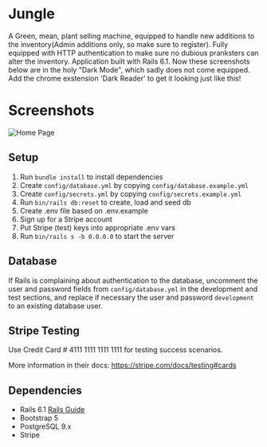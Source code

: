 # Jungle
A Green, mean, plant selling machine, equipped to handle new additions to the inventory(Admin additions only, so make sure to register). Fully equipped with HTTP authentication to make sure no dubious pranksters can alter the inventory. Application built with Rails 6.1. Now these screenshots below are in the holy "Dark Mode", which sadly does not come equipped. Add the chrome exstension 'Dark Reader' to get it looking just like this!


# Screenshots
![Home Page](https://github.com/Kashus24/jungler/blob/master/docs/jungler-home.png?raw=true)

## Setup

1. Run `bundle install` to install dependencies
2. Create `config/database.yml` by copying `config/database.example.yml`
3. Create `config/secrets.yml` by copying `config/secrets.example.yml`
4. Run `bin/rails db:reset` to create, load and seed db
5. Create .env file based on .env.example
6. Sign up for a Stripe account
7. Put Stripe (test) keys into appropriate .env vars
8. Run `bin/rails s -b 0.0.0.0` to start the server

## Database

If Rails is complaining about authentication to the database, uncomment the user and password fields from `config/database.yml` in the development and test sections, and replace if necessary the user and password `development` to an existing database user.

## Stripe Testing

Use Credit Card # 4111 1111 1111 1111 for testing success scenarios.

More information in their docs: <https://stripe.com/docs/testing#cards>

## Dependencies

- Rails 6.1 [Rails Guide](http://guides.rubyonrails.org/v6.1/)
- Bootstrap 5
- PostgreSQL 9.x
- Stripe
